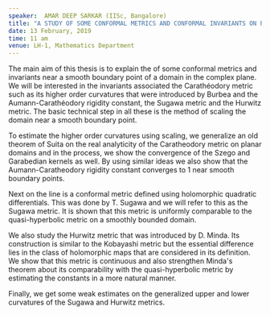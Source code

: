 ```yaml
---
speaker:  AMAR DEEP SARKAR (IISc, Bangalore)
title: "A STUDY OF SOME CONFORMAL METRICS AND CONFORMAL INVARIANTS ON PLANAR DOMAINS"
date: 13 February, 2019
time: 11 am
venue: LH-1, Mathematics Department
---
```


The main aim of this thesis is to explain the of some conformal metrics and invariants near a smooth boundary point of a domain in the complex plane. We will be interested in the invariants associated the Carathéodory metric such as its higher order curvatures that were introduced by Burbea and the Aumann-Carathéodory rigidity constant, the Sugawa metric and the Hurwitz metric. The basic technical step in all these is the method of scaling the domain near a smooth boundary point.

To estimate the higher order curvatures using scaling, we generalize an old theorem of Suita on the real analyticity of the Caratheodory metric on planar domains and in the process, we show the convergence of the Szego and Garabedian kernels as well. By using similar ideas we also show that the Aumann-Caratheodory rigidity constant converges to 1 near smooth boundary points.

Next on the line is a conformal metric defined using holomorphic quadratic differentials. This was done by T. Sugawa and we will refer to this as the Sugawa metric. It is shown that this metric is uniformly comparable to the quasi-hyperbolic metric on a smoothly bounded domain.

We also study the Hurwitz metric that was introduced by D. Minda. Its construction is similar to the Kobayashi metric but the essential difference lies in the class of holomorphic maps that are considered in its definition. We show that this metric is continuous and also strengthen Minda's theorem about its comparability with the quasi-hyperbolic metric by estimating the constants in a more natural manner.

Finally, we get some weak estimates on the generalized upper and lower curvatures of the Sugawa and Hurwitz metrics.




